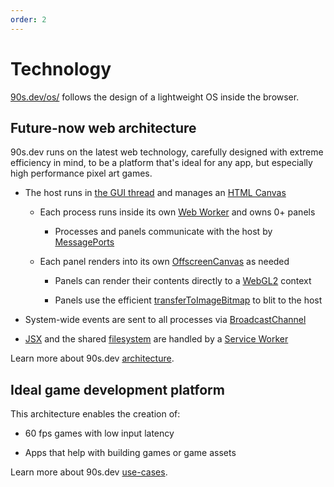 ```yaml
---
order: 2
---
```


# Technology

[90s.dev/os/](/os/) follows the design of a lightweight OS inside the browser.


## Future-now web architecture

90s.dev runs on the latest web technology,
carefully designed with extreme efficiency in mind,
to be a platform that's ideal for any app,
but especially high performance pixel art games.

* The host runs in [the GUI thread](https://developer.mozilla.org/en-US/docs/Glossary/Main_thread) and manages an [HTML Canvas](https://developer.mozilla.org/en-US/docs/Web/API/Canvas_API)

  * Each process runs inside its own [Web Worker](https://developer.mozilla.org/en-US/docs/Web/API/Worker/Worker) and owns 0+ panels

    * Processes and panels communicate with the host by [MessagePorts](https://developer.mozilla.org/en-US/docs/Web/API/MessagePort)

  * Each panel renders into its own [OffscreenCanvas](https://developer.mozilla.org/en-US/docs/Web/API/OffscreenCanvas) as needed

    * Panels can render their contents directly to a [WebGL2](https://developer.mozilla.org/en-US/docs/Web/API/WebGL2RenderingContext) context

    * Panels use the efficient [transferToImageBitmap](https://developer.mozilla.org/en-US/docs/Web/API/OffscreenCanvas/transferToImageBitmap) to blit to the host

* System-wide events are sent to all processes via [BroadcastChannel](https://developer.mozilla.org/en-US/docs/Web/API/BroadcastChannel)

* [JSX](../technical/views.md#jsx) and the shared [filesystem](../technical/filesystem.md#filesystem) are handled by a [Service Worker](https://developer.mozilla.org/en-US/docs/Web/API/Service_Worker_API)

Learn more about 90s.dev [architecture](../technical/architecture.md#architecture).


## Ideal game development platform

This architecture enables the creation of:

* 60 fps games with low input latency

* Apps that help with building games or game assets

Learn more about 90s.dev [use-cases](use-cases.md#who-is-it-for).
